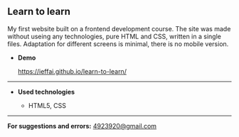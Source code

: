 ## **Learn to learn**

My first website built on a frontend development course.
The site was made without useing any technologies, pure HTML and CSS, written in a single files.
Adaptation for different screens is minimal, there is no mobile version.<br />

- **Demo**

  https://ieffai.github.io/learn-to-learn/ <br />

---

- **Used technologies**

  - HTML5, CSS

---

**For suggestions and errors:**
4923920@gmail.com
